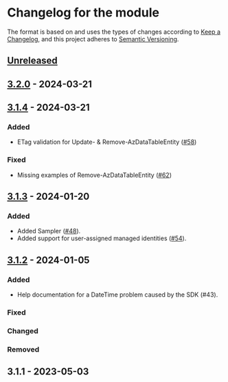 # Changelog for the module

The format is based on and uses the types of changes according to [Keep a Changelog](https://keepachangelog.com/en/1.0.0/), and this project adheres to [Semantic Versioning](https://semver.org/spec/v2.0.0.html).

## [Unreleased]

## [3.2.0] - 2024-03-21

## [3.1.4] - 2024-03-21

### Added

-   ETag validation for Update- & Remove-AzDataTableEntity ([#58](https://github.com/PalmEmanuel/AzBobbyTables/issues/58))

### Fixed

-   Missing examples of Remove-AzDataTableEntity ([#62](https://github.com/PalmEmanuel/AzBobbyTables/issues/62))

## [3.1.3] - 2024-01-20

### Added

-   Added Sampler ([#48](https://github.com/PalmEmanuel/AzBobbyTables/issues/48)).
-   Added support for user-assigned managed identities ([#54](https://github.com/PalmEmanuel/AzBobbyTables/issues/54)).

## [3.1.2] - 2024-01-05

### Added

-   Help documentation for a DateTime problem caused by the SDK (#43).

### Fixed

### Changed

### Removed

## 3.1.1 - 2023-05-03

[Unreleased]: https://github.com/PalmEmanuel/AzBobbyTables/compare/v3.2.0...HEAD

[3.2.0]: https://github.com/PalmEmanuel/AzBobbyTables/compare/v3.1.4...v3.2.0

[3.1.4]: https://github.com/PalmEmanuel/AzBobbyTables/compare/v3.1.3...v3.1.4

[3.1.3]: https://github.com/PalmEmanuel/AzBobbyTables/compare/v3.1.2...v3.1.3

[3.1.2]: https://github.com/PalmEmanuel/AzBobbyTables/compare/d854153aca6c5cce35a123deb86653a0d3289b07...v3.1.2

